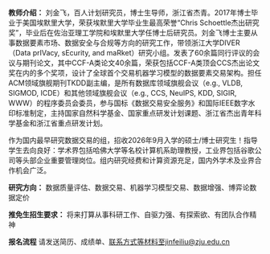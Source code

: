 **教师介绍：**
刘金飞，百人计划研究员，博士生导师，浙江省杰青。2017年博士毕业于美国埃默里大学，荣获埃默里大学毕业生最高荣誉“Chris Schoettle杰出研究奖”，毕业后在佐治亚理工学院和埃默里大学任博士后研究员。刘金飞博士主要从事数据要素市场、数据安全与合规等方向的研究工作，带领浙江大学DIVER（Data prIVacy, sEcurity, and maRket）研究小组。发表了60余篇同行评议的会议与期刊论文，其中CCF-A类论文40余篇，荣获包括CCF-A类顶会CCS杰出论文奖在内的多个奖项，设计了全球首个交易机器学习模型的数据要素交易架构。担任ACM领域旗舰期刊TKDD副主编，是所有数据库领域旗舰会议（e.g., VLDB, SIGMOD, ICDE）和其他领域旗舰会议（e.g., CCS, NeuIPS, KDD, SIGIR, WWW）的程序委员会委员，参与国标《数据交易安全服务》和国际IEEE数字水印标准制定，主持国家自然科学基金、国家重点研发计划课题、浙江省杰出青年科学基金和浙江省重点研发计划。

作为国内最早研究数据交易的组，招收2026年9月入学的硕士/博士研究生！指导学生去向良好：学术界包括哈佛大学等名校计算机系助理教授，工业界包括谷歌公司等头部企业重要管理岗位。组内研究经费和计算资源充足，国内外学术及业界合作机会广泛。

**研究方向：**
数据质量评估、数据交易、机器学习模型交易、数据增强、博弈论数据定价


**推免生招生要求：**
将来打算从事科研工作、自驱力强、有探索欲、有团队合作精神





**报名流程**
请发送简历、成绩单、联系方式等材料至jinfeiliu@zju.edu.cn
